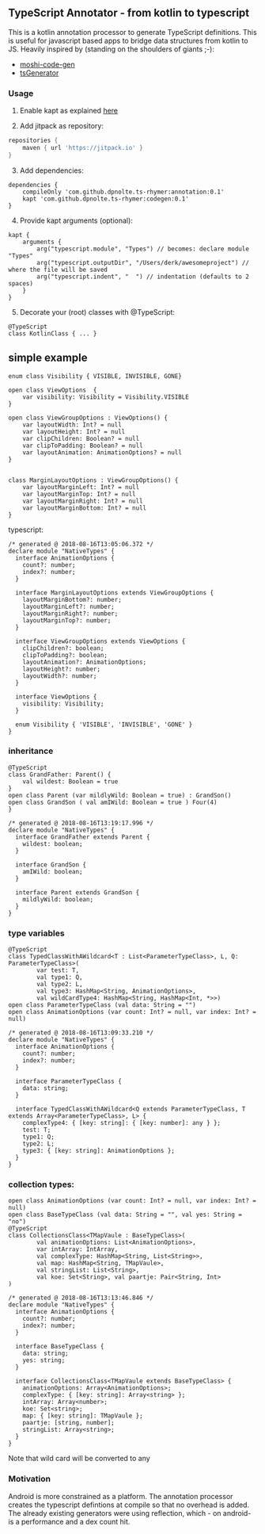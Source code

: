 ## TypeScript Annotator - from kotlin to typescript 
This is a kotlin annotation processor to generate TypeScript definitions. This is useful for javascript based apps to bridge  data structures from kotlin to JS. Heavily inspired by (standing on the shoulders of giants ;-): 
- [moshi-code-gen](https://medium.com/@sweers/exploring-moshis-kotlin-code-gen-dec09d72de5e)
- [tsGenerator](https://github.com/ntrrgc/ts-generator/tree/master/src/main/kotlin/me/ntrrgc/tsGenerator)

### Usage
1. Enable kapt as explained [here](https://kotlinlang.org/docs/reference/kapt.html)

2. Add jitpack as repository:
```groovy
repositories {
    maven { url 'https://jitpack.io' }
}
```
3. Add dependencies:
```
dependencies {
    compileOnly 'com.github.dpnolte.ts-rhymer:annotation:0.1'
    kapt 'com.github.dpnolte.ts-rhymer:codegen:0.1'
}
```
4. Provide kapt arguments (optional):
```
kapt {
    arguments {
        arg("typescript.module", "Types") // becomes: declare module "Types"
        arg("typescript.outputDir", "/Users/derk/awesomeproject") // where the file will be saved
        arg("typescript.indent", "  ") // indentation (defaults to 2 spaces)
    }
}
```

5. Decorate your (root) classes with @TypeScript:
```
@TypeScript
class KotlinClass { ... }
```

## simple example
```
enum class Visibility { VISIBLE, INVISIBLE, GONE}

open class ViewOptions  {
    var visibility: Visibility = Visibility.VISIBLE
}

open class ViewGroupOptions : ViewOptions() {
    var layoutWidth: Int? = null
    var layoutHeight: Int? = null
    var clipChildren: Boolean? = null
    var clipToPadding: Boolean? = null
    var layoutAnimation: AnimationOptions? = null
}


class MarginLayoutOptions : ViewGroupOptions() {
    var layoutMarginLeft: Int? = null
    var layoutMarginTop: Int? = null
    var layoutMarginRight: Int? = null
    var layoutMarginBottom: Int? = null
}
```
typescript:
```
/* generated @ 2018-08-16T13:05:06.372 */
declare module "NativeTypes" {
  interface AnimationOptions {
    count?: number;
    index?: number;
  }

  interface MarginLayoutOptions extends ViewGroupOptions {
    layoutMarginBottom?: number;
    layoutMarginLeft?: number;
    layoutMarginRight?: number;
    layoutMarginTop?: number;
  }

  interface ViewGroupOptions extends ViewOptions {
    clipChildren?: boolean;
    clipToPadding?: boolean;
    layoutAnimation?: AnimationOptions;
    layoutHeight?: number;
    layoutWidth?: number;
  }

  interface ViewOptions {
    visibility: Visibility;
  }

  enum Visibility { 'VISIBLE', 'INVISIBLE', 'GONE' }
}
```

### inheritance
```
@TypeScript
class GrandFather: Parent() {
    val wildest: Boolean = true
}
open class Parent (var mildlyWild: Boolean = true) : GrandSon()
open class GrandSon ( val amIWild: Boolean = true ) Four(4)
}
```
```
/* generated @ 2018-08-16T13:19:17.996 */
declare module "NativeTypes" {
  interface GrandFather extends Parent {
    wildest: boolean;
  }

  interface GrandSon {
    amIWild: boolean;
  }

  interface Parent extends GrandSon {
    mildlyWild: boolean;
  }
}

```
### type variables
```
@TypeScript
class TypedClassWithAWildcard<T : List<ParameterTypeClass>, L, Q: ParameterTypeClass>(
        var test: T,
        val type1: Q,
        val type2: L,
        val type3: HashMap<String, AnimationOptions>,
        val wildCardType4: HashMap<String, HashMap<Int, *>>)
open class ParameterTypeClass (val data: String = "")
open class AnimationOptions (var count: Int? = null, var index: Int? = null)
```
```
/* generated @ 2018-08-16T13:09:33.210 */
declare module "NativeTypes" {
  interface AnimationOptions {
    count?: number;
    index?: number;
  }

  interface ParameterTypeClass {
    data: string;
  }

  interface TypedClassWithAWildcard<Q extends ParameterTypeClass, T extends Array<ParameterTypeClass>, L> {
    complexType4: { [key: string]: { [key: number]: any } };
    test: T;
    type1: Q;
    type2: L;
    type3: { [key: string]: AnimationOptions };
  }
}
```

### collection types:
```
open class AnimationOptions (var count: Int? = null, var index: Int? = null)
open class BaseTypeClass (val data: String = "", val yes: String = "no")
@TypeScript
class CollectionsClass<TMapVaule : BaseTypeClass>(
        val animationOptions: List<AnimationOptions>,
        var intArray: IntArray,
        val complexType: HashMap<String, List<String>>,
        val map: HashMap<String, TMapVaule>,
        val stringList: List<String>,
        val koe: Set<String>, val paartje: Pair<String, Int>
)
```
```
/* generated @ 2018-08-16T13:13:46.846 */
declare module "NativeTypes" {
  interface AnimationOptions {
    count?: number;
    index?: number;
  }

  interface BaseTypeClass {
    data: string;
    yes: string;
  }

  interface CollectionsClass<TMapVaule extends BaseTypeClass> {
    animationOptions: Array<AnimationOptions>;
    complexType: { [key: string]: Array<string> };
    intArray: Array<number>;
    koe: Set<string>;
    map: { [key: string]: TMapVaule };
    paartje: [string, number];
    stringList: Array<string>;
  }
}
```
Note that wild card will be converted to any

### Motivation
Android is more constrained as a platform. The annotation processor creates the typescript defintions at compile so that no overhead is added. The already existing generators were using reflection, which - on android- is a performance and a dex count hit. 
